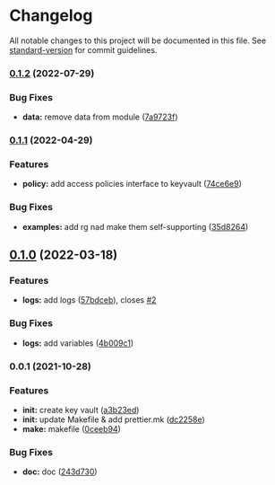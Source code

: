 # Changelog

All notable changes to this project will be documented in this file. See [standard-version](https://github.com/conventional-changelog/standard-version) for commit guidelines.

### [0.1.2](https://github.com/padok-team/terraform-azurerm-keyvault/compare/v0.1.1...v0.1.2) (2022-07-29)


### Bug Fixes

* **data:** remove data from module ([7a9723f](https://github.com/padok-team/terraform-azurerm-keyvault/commit/7a9723ffe87b054a8aad69e1943c95c666140670))

### [0.1.1](https://github.com/padok-team/terraform-azurerm-keyvault/compare/v0.1.0...v0.1.1) (2022-04-29)


### Features

* **policy:** add access policies interface to keyvault ([74ce6e9](https://github.com/padok-team/terraform-azurerm-keyvault/commit/74ce6e9ef9fc36cf72d4e83af11b69b102ffe09e))


### Bug Fixes

* **examples:** add rg nad make them self-supporting ([35d8264](https://github.com/padok-team/terraform-azurerm-keyvault/commit/35d8264313ef4b1a0a59650628663e4a3d0db998))

## [0.1.0](https://github.com/padok-team/terraform-azurerm-keyvault/compare/v0.0.1...v0.1.0) (2022-03-18)


### Features

* **logs:** add logs ([57bdceb](https://github.com/padok-team/terraform-azurerm-keyvault/commit/57bdceb58ca0337332566f8e690b25fb2cb3f62c)), closes [#2](https://github.com/padok-team/terraform-azurerm-keyvault/issues/2)


### Bug Fixes

* **logs:** add variables ([4b009c1](https://github.com/padok-team/terraform-azurerm-keyvault/commit/4b009c11785f7abf6f460b510c0b5c0674869000))

### 0.0.1 (2021-10-28)


### Features

* **init:** create key vault ([a3b23ed](https://github.com/padok-team/terraform-azurerm-keyvault/commit/a3b23ed647181584353210ec02a699492b09b65c))
* **init:** update Makefile & add prettier.mk ([dc2258e](https://github.com/padok-team/terraform-azurerm-keyvault/commit/dc2258e6d4156c3f51937b4faa249947a68e9b49))
* **make:** makefile ([0ceeb94](https://github.com/padok-team/terraform-azurerm-keyvault/commit/0ceeb94a39e36a394e90d73a8195db1cebecfd16))


### Bug Fixes

* **doc:** doc ([243d730](https://github.com/padok-team/terraform-azurerm-keyvault/commit/243d7306ec1eb4e6a352b1865a44762a27de35dd))
